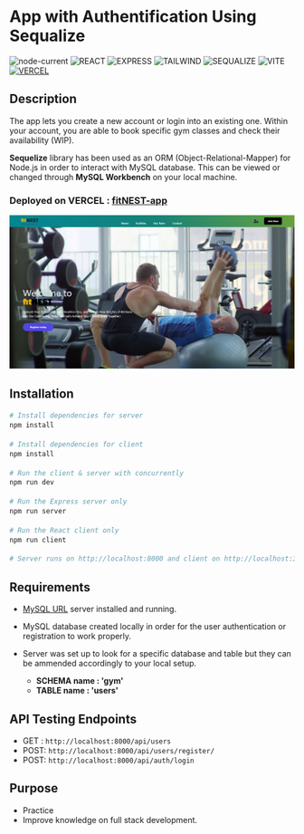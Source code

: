 # App with Authentification Using Sequalize

![node-current](https://img.shields.io/node/v/vercel?style=for-the-badge&labelColor=green&color=)
![REACT](https://img.shields.io/badge/REACT-lightblue?style=for-the-badge&logoColor=white)
![EXPRESS](https://img.shields.io/badge/EXPRESS-grey?style=for-the-badge&logoColor=white)
![TAILWIND](https://img.shields.io/badge/TAILWIND-pink?style=for-the-badge&logoColor=white)
![SEQUALIZE](https://img.shields.io/badge/SEQUALIZE-blue?style=for-the-badge&logoColor=white)
![VITE](https://img.shields.io/badge/VITE-%23E4E10F?style=for-the-badge&logoColor=white)
[![VERCEL](https://img.shields.io/badge/VERCEL-black.svg?style=for-the-badge&logoColor=white)](https://fitnest-5ivxgxd96-georgeboholteanus-projects.vercel.app/)

## Description

The app lets you create a new account or login into an existing one. Within your account, you are able to book specific gym classes and check their availability (WIP).

**Sequelize** library has been used as an ORM (Object-Relational-Mapper) for Node.js in order to interact with MySQL database. This can be viewed or changed through **MySQL Workbench** on your local machine.

### **Deployed on VERCEL** : [fitNEST-app](https://fitnest-5ivxgxd96-georgeboholteanus-projects.vercel.app)

![Desktop Preview](./client/src/assets/appDesktopPreview.jpg)

## Installation

```bash
# Install dependencies for server
npm install

# Install dependencies for client
npm install

# Run the client & server with concurrently
npm run dev

# Run the Express server only
npm run server

# Run the React client only
npm run client

# Server runs on http://localhost:8000 and client on http://localhost:3000
```

## Requirements

- [MySQL URL](https://dev.mysql.com/downloads/installer/) server installed and running.

- MySQL database created locally in order for the user authentication or registration to work properly.

- Server was set up to look for a specific database and table but they can be ammended accordingly to your local setup.

  - **SCHEMA name : 'gym'** 
  - **TABLE name : 'users'**


## API Testing Endpoints

- GET : `http://localhost:8000/api/users`
- POST: `http://localhost:8000/api/users/register/`
- POST: `http://localhost:8000/api/auth/login`

## Purpose

- Practice
- Improve knowledge on full stack development.
  